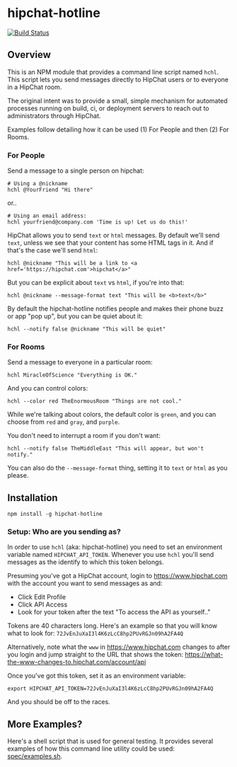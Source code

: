 # hipchat-hotline

[![Build Status](https://travis-ci.org/jedcn/hipchat-hotline.svg?branch=master)](https://travis-ci.org/jedcn/hipchat-hotline)

## Overview

This is an NPM module that provides a command line script named
`hchl`. This script lets you send messages directly to HipChat users
or to everyone in a HipChat room.

The original intent was to provide a small, simple mechanism for
automated processes running on build, ci, or deployment servers to
reach out to administrators through HipChat.

Examples follow detailing how it can be used (1) For People and then
(2) For Rooms.

### For People

Send a message to a single person on hipchat:

    # Using a @nickname
    hchl @YourFriend "Hi there"

or..

    # Using an email address:
    hchl yourfriend@company.com 'Time is up! Let us do this!'

HipChat allows you to send `text` or `html` messages. By default we'll
send `text`, unless we see that your content has some HTML tags in
it. And if that's the case we'll send `html`:

    hchl @nickname "This will be a link to <a href='https://hipchat.com'>hipchat</a>"

But you can be explicit about `text` vs `html`, if you're into that:

    hchl @nickname --message-format text "This will be <b>text</b>"

By default the hipchat-hotline notifies people and makes their phone
buzz or app "pop up", but you can be quiet about it:

    hchl --notify false @nickname "This will be quiet"

### For Rooms

Send a message to everyone in a particular room:

    hchl MiracleOfScience "Everything is OK."

And you can control colors:

    hchl --color red TheEnormousRoom "Things are not cool."

While we're talking about colors, the default color is `green`, and
you can choose from `red` and `gray`, and `purple`.

You don't need to interrupt a room if you don't want:

    hchl --notify false TheMiddleEast "This will appear, but won't notify."

You can also do the `--message-format` thing, setting it to `text` or
`html` as you please.

## Installation

    npm install -g hipchat-hotline

### Setup: Who are you sending as?

In order to use `hchl` (aka: hipchat-hotline) you need to set an
environment variable named `HIPCHAT_API_TOKEN`. Whenever you use
`hchl` you'll send messages as the identify to which this token
belongs.

Presuming you've got a HipChat account, login to
https://www.hipchat.com with the account you want to send messages as
and:

* Click Edit Profile
* Click API Access
* Look for your token after the text "To access the API as yourself.."

Tokens are 40 characters long. Here's an example so that you will know
what to look for: `72JvEnJuXaI3l4K6zLcC8hp2PUvRGJn09hA2FA4Q`

Alternatively, note what the `www` in https://www.hipchat.com changes
to after you login and jump straight to the URL that shows the token:
https://what-the-www-changes-to.hipchat.com/account/api

Once you've got this token, set it as an environment variable:

    export HIPCHAT_API_TOKEN=72JvEnJuXaI3l4K6zLcC8hp2PUvRGJn09hA2FA4Q

And you should be off to the races.

## More Examples?

Here's a shell script that is used for general testing. It provides
several examples of how this command line utility could be used:
[spec/examples.sh][examples].

[examples]: ./spec/examples.sh
